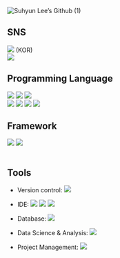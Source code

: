 
![Suhyun Lee’s Github (1)](https://github.com/sue0-si/sue0-si/assets/89803783/b8854c27-eba9-443d-a395-2022ab7acbb4)



<!--
**sue0-si/sue0-si** is a ✨ _special_ ✨ repository because its `README.md` (this file) appears on your GitHub profile.

- 🔭 I’m currently working on ...
- 🌱 I’m currently learning ...
- 👯 I’m looking to collaborate on ...
- 🤔 I’m looking for help with ...
- 💬 Ask me about ...
- 📫 How to reach me: ...
- 😄 Pronouns: ...
- ⚡ Fun fact: ...
-->

## SNS
<a href="https://velog.io/@sue0-si/posts" target="_blank"><img src="https://img.shields.io/badge/Velog-20C997?style=flat&logo=Velog&logoColor=white"/></a> (KOR) <br>
<a href="mailto:suhn08488@gmail.com" target="_blank"><img src="https://img.shields.io/badge/Gmail-EA4335?style=flat&logo=Gmail&logoColor=white"/></a>



## Programming Language
<a href="" target="_blank"><img src="https://img.shields.io/badge/JavaScript-F7DF1E?style=flat&logo=JavaScript&logoColor=white"/></a>
<a href="" target="_blank"><img src="https://img.shields.io/badge/HTML5-E34F26?style=flat&logo=HTML5&logoColor=white"/></a>
<a href="" target="_blank"><img src="https://img.shields.io/badge/CSS-1572B6?style=flat&logo=CSS3&logoColor=white"/></a>  
<a href="" target="_blank"><img src="https://img.shields.io/badge/Dart-0175C2?style=flat&logo=Dart&logoColor=white"/></a>
<a href="" target="_blank"><img src="https://img.shields.io/badge/Python-3776AB?style=flat&logo=Python&logoColor=white"/></a>
<a href="" target="_blank"><img src="https://img.shields.io/badge/Java-000000?style=flat"/></a>
<a href="" target="_blank"><img src="https://img.shields.io/badge/SQL-000000?style=flat"/></a>
<br>

  
## Framework
<a href="" target="_blank"><img src="https://img.shields.io/badge/React-61DAFB?style=flat&logo=React&logoColor=white"/></a>
<a href="" target="_blank"><img src="https://img.shields.io/badge/Flutter-02569B?style=flat&logo=Flutter&logoColor=white"/></a>  
<br>

  
## Tools
- Version control: <a href="" target="_blank"><img src="https://img.shields.io/badge/Github-181717?style=flat&logo=Github&logoColor=white"/></a>
- IDE:  <a href="" target="_blank"><img src="https://img.shields.io/badge/VSCode-007ACC?style=flat&logo=Visual Studio Code&logoColor=white"/></a>
        <a href="" target="_blank"><img src="https://img.shields.io/badge/Android studio-3DDC84?style=flat&logo=androidstudio&logoColor=white"/></a>
        <a href="" target="_blank"><img src="https://img.shields.io/badge/IntelliJ IDEA-000000?style=flat&logo=intellijidea&logoColor=white"/></a>

- Database: <a href="" target="_blank"><img src="https://img.shields.io/badge/MySQL-4479A1?style=flat&logo=MySQL&logoColor=white"/></a>
- Data Science & Analysis: <a href="" target="_blank"><img src="https://img.shields.io/badge/Jupyter-F37626?style=flat&logo=Jupyter&logoColor=white"/></a>
- Project Management: <a href="" target="_blank"><img src="https://img.shields.io/badge/Trello-0052CC?style=flat&logo=Trello&logoColor=white"/></a>  


